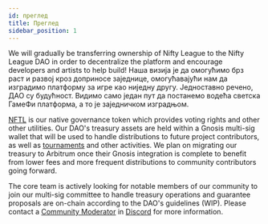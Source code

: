 ```yaml
---
id: преглед
title: Преглед
sidebar_position: 1
---
```


We will gradually be transferring ownership of Nifty League to the Nifty League DAO in order to decentralize the platform and encourage developers and artists to help build! Наша визија је да омогућимо брз раст и развој кроз доприносе заједнице, омогућавајући нам да изградимо платформу за игре као ниједну другу. Једноставно речено, ДАО су будућност. Видимо само један пут да постанемо водећа светска ГамеФи платформа, а то је заједничком изградњом.

[NFTL](https://docs.niftyleague.com/overview/nftl/overview) is our native governance token which provides voting rights and other other utilities. Our DAO's treasury assets are held within a Gnosis multi-sig wallet that will be used to handle distributions to future project contributors, as well as [tournaments](https://docs.niftyleague.com/overview/p2e/tournaments) and other activities. We plan on migrating our treasury to Arbitrum once their Gnosis integration is complete to benefit from lower fees and more frequent distributions to community contributors going forward.

The core team is actively looking for notable members of our community to join our multi-sig committee to handle treasury operations and guarantee proposals are on-chain according to the DAO's guidelines (WIP). Please contact a [Community Moderator](https://docs.niftyleague.com/overview/team) in [Discord](https://discord.gg/niftyleague) for more information.
